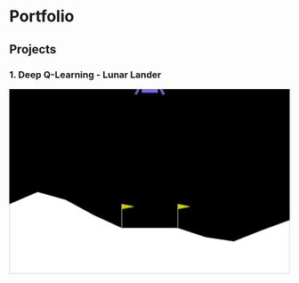 # Portfolio

## Projects

### 1. Deep Q-Learning - Lunar Lander
![Luna lander](https://github.com/Nazalekser/portfolio/blob/main/Projects/Luna_Lander_Project/images/lunar_lander.gif)


